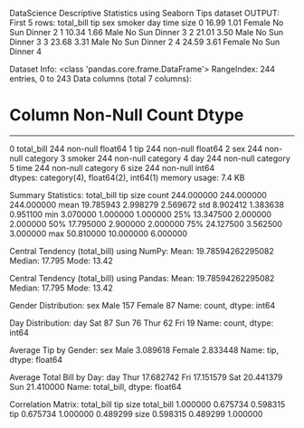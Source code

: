 DataScience
Descriptive Statistics using Seaborn Tips dataset
OUTPUT:
First 5 rows:
    total_bill   tip     sex smoker  day    time  size
0       16.99  1.01  Female     No  Sun  Dinner     2
1       10.34  1.66    Male     No  Sun  Dinner     3
2       21.01  3.50    Male     No  Sun  Dinner     3
3       23.68  3.31    Male     No  Sun  Dinner     2
4       24.59  3.61  Female     No  Sun  Dinner     4

 Dataset Info:
<class 'pandas.core.frame.DataFrame'>
RangeIndex: 244 entries, 0 to 243
Data columns (total 7 columns):
 #   Column      Non-Null Count  Dtype   
---  ------      --------------  -----   
 0   total_bill  244 non-null    float64 
 1   tip         244 non-null    float64 
 2   sex         244 non-null    category
 3   smoker      244 non-null    category
 4   day         244 non-null    category
 5   time        244 non-null    category
 6   size        244 non-null    int64   
dtypes: category(4), float64(2), int64(1)
memory usage: 7.4 KB

 Summary Statistics:
        total_bill         tip        size
count  244.000000  244.000000  244.000000
mean    19.785943    2.998279    2.569672
std      8.902412    1.383638    0.951100
min      3.070000    1.000000    1.000000
25%     13.347500    2.000000    2.000000
50%     17.795000    2.900000    2.000000
75%     24.127500    3.562500    3.000000
max     50.810000   10.000000    6.000000

 Central Tendency (total_bill) using NumPy:
Mean: 19.78594262295082
Median: 17.795
Mode: 13.42

 Central Tendency (total_bill) using Pandas:
Mean: 19.78594262295082
Median: 17.795
Mode: 13.42

 Gender Distribution:
 sex
Male      157
Female     87
Name: count, dtype: int64

 Day Distribution:
 day
Sat     87
Sun     76
Thur    62
Fri     19
Name: count, dtype: int64

 Average Tip by Gender:
 sex
Male      3.089618
Female    2.833448
Name: tip, dtype: float64

 Average Total Bill by Day:
 day
Thur    17.682742
Fri     17.151579
Sat     20.441379
Sun     21.410000
Name: total_bill, dtype: float64

 Correlation Matrix:
             total_bill       tip      size
total_bill    1.000000  0.675734  0.598315
tip           0.675734  1.000000  0.489299
size          0.598315  0.489299  1.000000
